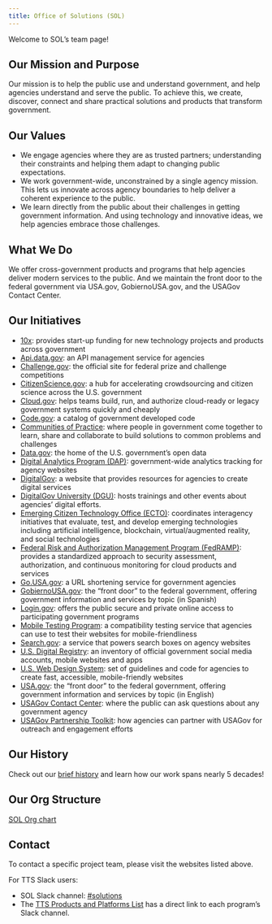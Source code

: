 ```yaml
---
title: Office of Solutions (SOL)
---
```


Welcome to SOL’s team page!

## Our Mission and Purpose

Our mission is to help the public use and understand government, and help agencies understand and serve the public. To achieve this, we create, discover, connect and share practical solutions and products that transform government.

## Our Values

* We engage agencies where they are as trusted partners; understanding their constraints and helping them adapt to changing public expectations.
* We work government-wide, unconstrained by a single agency mission. This lets us innovate across agency boundaries to help deliver a coherent experience to the public.
* We learn directly from the public about their challenges in getting government information. And using technology and innovative ideas, we help agencies embrace those challenges.

## What We Do

We offer cross-government products and programs that help agencies deliver modern services to the public. And we maintain the front door to the federal government via USA.gov, GobiernoUSA.gov, and the USAGov Contact Center.

## Our Initiatives

* [10x](https://10x.gsa.gov/): provides start-up funding for new technology projects and products across government
* [Api.data.gov](https://api.data.gov/): an API management service for agencies
* [Challenge.gov](https://www.challenge.gov/): the official site for federal prize and challenge competitions
* [CitizenScience.gov](https://www.citizenscience.gov/): a hub for accelerating crowdsourcing and citizen science across the U.S. government
* [Cloud.gov](https://cloud.gov): helps teams build, run, and authorize cloud-ready or legacy government systems quickly and cheaply
* [Code.gov](https://code.gov/): a catalog of government developed code
* [Communities of Practice](https://digital.gov/communities/): where people in government come together to learn, share and collaborate to build solutions to common problems and challenges
* [Data.gov](https://www.data.gov/): the home of the U.S. government’s open data
* [Digital Analytics Program (DAP)](https://www.digital.gov/guide/dap/): government-wide analytics tracking for agency websites
* [DigitalGov](https://www.digitalgov.gov/): a website that provides resources for agencies to create digital services
* [DigitalGov University (DGU)](https://www.digitalgov.gov/digitalgov-university/): hosts trainings and other events about agencies’ digital efforts.
* [Emerging Citizen Technology Office (ECTO)](https://emerging.digital.gov/): coordinates interagency initiatives that evaluate, test, and develop emerging technologies including artificial intelligence, blockchain, virtual/augmented reality, and social technologies
* [Federal Risk and Authorization Management Program (FedRAMP)](https://www.fedramp.gov/): provides a standardized approach to security assessment, authorization, and continuous monitoring for cloud products and services
* [Go.USA.gov](https://go.usa.gov/): a URL shortening service for government agencies
* [GobiernoUSA.gov](https://gobierno.usa.gov/): the “front door” to the federal government, offering government information and services by topic (in Spanish)
* [Login.gov](https://login.gov): offers the public secure and private online access to participating government programs
* [Mobile Testing Program](https://digital.gov/services/mobile-application-testing-program/): a compatibility testing service that agencies can use to test their websites for mobile-friendliness
* [Search.gov](https://search.gov/): a service that powers search boxes on agency websites
* [U.S. Digital Registry](https://digital.gov/services/u-s-digital-registry/): an inventory of official government social media accounts, mobile websites and apps
* [U.S. Web Design System](https://designsystem.digital.gov/): set of guidelines and code for agencies to create fast, accessible, mobile-friendly websites
* [USA.gov](https://www.usa.gov/): the “front door” to the federal government, offering government information and services by topic (in English)
* [USAGov Contact Center](https://www.usa.gov/contact): where the public can ask questions about any government agency
* [USAGov Partnership Toolkit](https://usa.gov/partnerships): how agencies can partner with USAGov for outreach and engagement efforts

## Our History

Check out our [brief history]({{site.baseurl}}/solutions-history/) and learn how our work spans nearly 5 decades!

## Our Org Structure

[SOL Org chart](https://docs.google.com/presentation/d/10Qfq1AaQh74q76Pik99kQedvshLBo0qLWZGsH-nrV0w/edit)

## Contact

To contact a specific project team, please visit the websites listed above.

For TTS Slack users:

* SOL Slack channel: [#solutions](https://gsa-tts.slack.com/messages/solutions)
* The [TTS Products and Platforms List](https://docs.google.com/document/d/1vfBiQsprY1m8dG4tS_GeXkhG6ThF5ZqW9JKlDlvbWis/edit) has a direct link to each program’s Slack channel.
